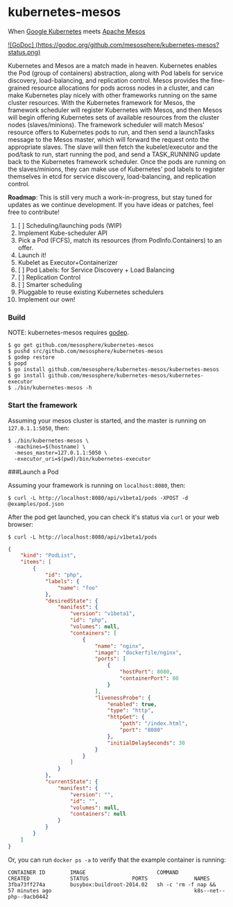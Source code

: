kubernetes-mesos
================

When [Google Kubernetes](https://github.com/GoogleCloudPlatform/kubernetes) meets [Apache Mesos](http://mesos.apache.org/)


[![GoDoc] (https://godoc.org/github.com/mesosphere/kubernetes-mesos?status.png)](https://godoc.org/github.com/mesosphere/kubernetes-mesos)

Kubernetes and Mesos are a match made in heaven. Kubernetes enables the Pod (group of containers) abstraction, along with Pod labels for service discovery, load-balancing, and replication control. Mesos provides the fine-grained resource allocations for pods across nodes in a cluster, and can make Kubernetes play nicely with other frameworks running on the same cluster resources. With the Kubernetes framework for Mesos, the framework scheduler will register Kubernetes with Mesos, and then Mesos will begin offering Kubernetes sets of available resources from the cluster nodes (slaves/minions). The framework scheduler will match Mesos' resource offers to Kubernetes pods to run, and then send a launchTasks message to the Mesos master, which will forward the request onto the appropriate slaves. The slave will then fetch the kubelet/executor and the pod/task to run, start running the pod, and send a TASK_RUNNING update back to the Kubernetes framework scheduler. Once the pods are running on the slaves/minions, they can make use of Kubernetes' pod labels to register themselves in etcd for service discovery, load-balancing, and replication control. 

**Roadmap**:
This is still very much a work-in-progress, but stay tuned for updates as we continue development. If you have ideas or patches, feel free to contribute!

1. [ ] Scheduling/launching pods (WIP)
  1. Implement Kube-scheduler API
  1. Pick a Pod (FCFS), match its resources (from PodInfo.Containers) to an offer.
  1. Launch it!
  1. Kubelet as Executor+Containerizer
2. [ ] Pod Labels: for Service Discovery + Load Balancing
3. [ ] Replication Control
4. [ ] Smarter scheduling
  1. Pluggable to reuse existing Kubernetes schedulers
  1. Implement our own!


### Build

NOTE: kubernetes-mesos requires [godep](https://github.com/tools/godep).

```shell
$ go get github.com/mesosphere/kubernetes-mesos
$ pushd src/github.com/mesosphere/kubernetes-mesos
$ godep restore
$ popd
$ go install github.com/mesosphere/kubernetes-mesos/kubernetes-mesos
$ go install github.com/mesosphere/kubernetes-mesos/kubernetes-executor
$ ./bin/kubernetes-mesos -h
```

### Start the framework

Assuming your mesos cluster is started, and the master is running on `127.0.1.1:5050`, then:

```shell
$ ./bin/kubernetes-mesos \
  -machines=$(hostname) \
  -mesos_master=127.0.1.1:5050 \
  -executor_uri=$(pwd)/bin/kubernetes-executor
```

###Launch a Pod

Assuming your framework is running on `localhost:8080`, then:

```shell
$ curl -L http://localhost:8080/api/v1beta1/pods -XPOST -d @examples/pod.json
```

After the pod get launched, you can check it's status via `curl` or your web browser:
```shell
$ curl -L http://localhost:8080/api/v1beta1/pods
```

```json
{
	"kind": "PodList",
	"items": [
		{
			"id": "php",
			"labels": {
				"name": "foo"
			},
			"desiredState": {
				"manifest": {
					"version": "v1beta1",
					"id": "php",
					"volumes": null,
					"containers": [
						{
							"name": "nginx",
							"image": "dockerfile/nginx",
							"ports": [
								{
									"hostPort": 8080,
									"containerPort": 80
								}
							],
							"livenessProbe": {
								"enabled": true,
								"type": "http",
								"httpGet": {
									"path": "/index.html",
									"port": "8080"
								},
								"initialDelaySeconds": 30
							}
						}
					]
				}
			},
			"currentState": {
				"manifest": {
					"version": "",
					"id": "",
					"volumes": null,
					"containers": null
				}
			}
		}
	]
}
```

Or, you can run `docker ps -a` to verify that the example container is running:

```shell
CONTAINER ID        IMAGE                       COMMAND                CREATED             STATUS              PORTS               NAMES
3fba73ff274a        busybox:buildroot-2014.02   sh -c 'rm -f nap &&    57 minutes ago                                              k8s--net--php--9acb0442   
```
